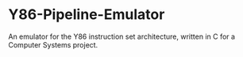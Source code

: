 # Y86-Pipeline-Emulator
An emulator for the Y86 instruction set architecture, written in C for a Computer Systems project.
